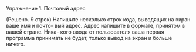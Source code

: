 Упражнение 1. Почтовый адрес

(Решено. 9 строк)
Напишите несколько строк кода, выводящих на экран ваше имя и почто-
вый адрес. Адрес напишите в формате, принятом в вашей стране. Ника-
кого ввода от пользователя ваша первая программа принимать не будет,
только вывод на экран и больше ничего.